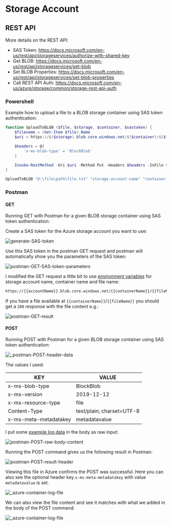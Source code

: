 # Storage Account

## REST API

More details on the REST API:

- SAS Token: <https://docs.microsoft.com/en-us/rest/api/storageservices/authorize-with-shared-key>
- Get BLOB: <https://docs.microsoft.com/en-us/rest/api/storageservices/get-blob>
- Set BLOB Properties: <https://docs.microsoft.com/en-us/rest/api/storageservices/set-blob-properties>
- Call REST API Auth: <https://docs.microsoft.com/en-us/azure/storage/common/storage-rest-api-auth>

### Powershell

Example how to upload a file to a BLOB storage container using SAS token authentication:

```ps1
function UploadToBLOB ($file, $storage, $container, $sastoken) {
    $filename = (Get-Item $file).Name
    $uri = https://$($storage).blob.core.windows.net/$($container)/$($filename)$($sastoken)

    $headers = @{
        'x-ms-blob-type' = 'BlockBlob'
    }

    Invoke-RestMethod -Uri $uri -Method Put -Headers $headers -InFile $file
}

UploadToBLOB "D:\file\path\file.txt" "storage-account-name" "container-name" "SAS-token"
```

### Postman

#### GET

Running GET with Postman for a given BLOB storage container using SAS token authentication:

Create a SAS token for the Azure storage account you want to use:

![generate-SAS-token](_generate-SAS-token.jpg)

Use this SAS token in the postman GET request and postman will automatically show you the parameters of the SAS token:

![postman-GET-SAS-token-parameters](_postman-GET-SAS-token-parameters.jpg)

I modified the GET request a little bit to use [environment variables](https://learning.postman.com/docs/sending-requests/variables/) for storage account name, container name and file name:

```txt
https://{{accountName}}.blob.core.windows.net/{{containerName}}/{{fileName}}?sv=...
```

If you have a file available at `{{containerName}}`/`{{fileName}}` you should get a `200` response with the file content e.g.:

![postman-GET-result](_postman-GET-result.jpg)

#### POST

Running POST with Postman for a given BLOB storage container using SAS token authentication:

![_postman-POST-header-data](_postman-POST-header-data.jpg)

The values I used:

| KEY                   | VALUE                     |
|-----------------------|---------------------------|
| x-ms-blob-type        | BlockBlob                 |
| x-ms-version          | 2019-12-12                |
| x-ms-resource-type    | file                      |
| Content-Type          | text/plain; charset=UTF-8 |
| x-ms-meta-metadatakey | metadatavalue             |

I put some [example log data](https://www.ibm.com/docs/en/zos/2.1.0?topic=problems-example-log-file) in the body as raw input:

![postman-POST-raw-body-content](_postman-POST-raw-body-content.jpg)

Running the POST command gives us the following result in Postman:

![postman-POST-result-header](_postman-POST-result-header.jpg)

Viewing this file in Azure confirms the POST was successful. Here you can also see the optional header key `x-ms-meta-metadatakey` with value `metadatavalue` is set.

![_azure-container-log-file](_azure-container-log-file-overview.jpg)

We can also view the file content and see it matches with what we added in the body of the POST command:

![_azure-container-log-file](_azure-container-log-file-content.jpg)
